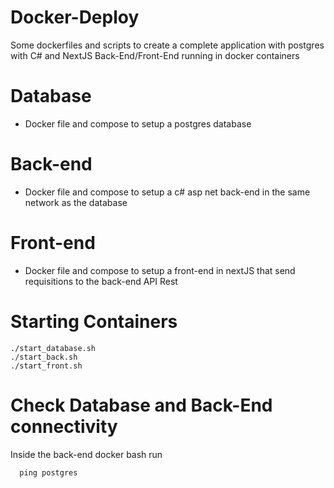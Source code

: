 # Docker-Deploy

Some dockerfiles and scripts to create a complete application with postgres with C# and NextJS Back-End/Front-End running in docker containers

# Database
  - Docker file and compose to setup a postgres database

# Back-end
  - Docker file and compose to setup a c# asp net back-end in the same network as the database

# Front-end
  - Docker file and compose to setup a front-end in nextJS that send requisitions to the back-end API Rest

# Starting Containers

```
./start_database.sh
./start_back.sh
./start_front.sh
```

# Check Database and Back-End connectivity

Inside the back-end docker bash run

```
  ping postgres
```
